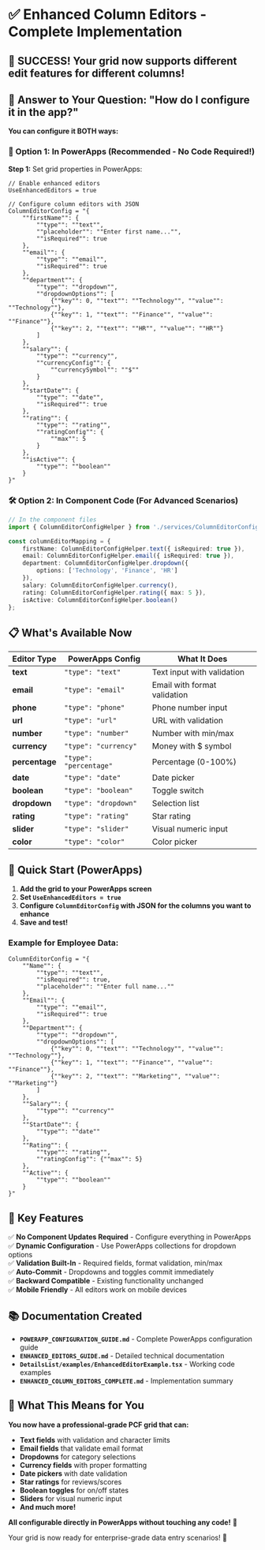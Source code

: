 # ✅ Enhanced Column Editors - Complete Implementation

## 🎊 **SUCCESS!** Your grid now supports different edit features for different columns!

## 🎯 **Answer to Your Question: "How do I configure it in the app?"**

**You can configure it BOTH ways:**

### **🥇 Option 1: In PowerApps (Recommended - No Code Required!)**

**Step 1:** Set grid properties in PowerApps:
```powerquery
// Enable enhanced editors
UseEnhancedEditors = true

// Configure column editors with JSON
ColumnEditorConfig = "{
    ""firstName"": {
        ""type"": ""text"",
        ""placeholder"": ""Enter first name..."",
        ""isRequired"": true
    },
    ""email"": {
        ""type"": ""email"",
        ""isRequired"": true
    },
    ""department"": {
        ""type"": ""dropdown"",
        ""dropdownOptions"": [
            {""key"": 0, ""text"": ""Technology"", ""value"": ""Technology""},
            {""key"": 1, ""text"": ""Finance"", ""value"": ""Finance""},
            {""key"": 2, ""text"": ""HR"", ""value"": ""HR""}
        ]
    },
    ""salary"": {
        ""type"": ""currency"",
        ""currencyConfig"": {
            ""currencySymbol"": ""$""
        }
    },
    ""startDate"": {
        ""type"": ""date"",
        ""isRequired"": true
    },
    ""rating"": {
        ""type"": ""rating"",
        ""ratingConfig"": {
            ""max"": 5
        }
    },
    ""isActive"": {
        ""type"": ""boolean""
    }
}"
```

### **🛠 Option 2: In Component Code (For Advanced Scenarios)**

```typescript
// In the component files
import { ColumnEditorConfigHelper } from './services/ColumnEditorConfigHelper';

const columnEditorMapping = {
    firstName: ColumnEditorConfigHelper.text({ isRequired: true }),
    email: ColumnEditorConfigHelper.email({ isRequired: true }),
    department: ColumnEditorConfigHelper.dropdown({
        options: ['Technology', 'Finance', 'HR']
    }),
    salary: ColumnEditorConfigHelper.currency(),
    rating: ColumnEditorConfigHelper.rating({ max: 5 }),
    isActive: ColumnEditorConfigHelper.boolean()
};
```

## 📋 **What's Available Now**

| Editor Type | PowerApps Config | What It Does |
|-------------|------------------|---------------|
| **text** | `"type": "text"` | Text input with validation |
| **email** | `"type": "email"` | Email with format validation |
| **phone** | `"type": "phone"` | Phone number input |
| **url** | `"type": "url"` | URL with validation |
| **number** | `"type": "number"` | Number with min/max |
| **currency** | `"type": "currency"` | Money with $ symbol |
| **percentage** | `"type": "percentage"` | Percentage (0-100%) |
| **date** | `"type": "date"` | Date picker |
| **boolean** | `"type": "boolean"` | Toggle switch |
| **dropdown** | `"type": "dropdown"` | Selection list |
| **rating** | `"type": "rating"` | Star rating |
| **slider** | `"type": "slider"` | Visual numeric input |
| **color** | `"type": "color"` | Color picker |

## 🚀 **Quick Start (PowerApps)**

1. **Add the grid to your PowerApps screen**
2. **Set `UseEnhancedEditors = true`**
3. **Configure `ColumnEditorConfig` with JSON for the columns you want to enhance**
4. **Save and test!**

### **Example for Employee Data:**
```powerquery
ColumnEditorConfig = "{
    ""Name"": {
        ""type"": ""text"",
        ""isRequired"": true,
        ""placeholder"": ""Enter full name...""
    },
    ""Email"": {
        ""type"": ""email"",
        ""isRequired"": true
    },
    ""Department"": {
        ""type"": ""dropdown"",
        ""dropdownOptions"": [
            {""key"": 0, ""text"": ""Technology"", ""value"": ""Technology""},
            {""key"": 1, ""text"": ""Finance"", ""value"": ""Finance""},
            {""key"": 2, ""text"": ""Marketing"", ""value"": ""Marketing""}
        ]
    },
    ""Salary"": {
        ""type"": ""currency""
    },
    ""StartDate"": {
        ""type"": ""date""
    },
    ""Rating"": {
        ""type"": ""rating"",
        ""ratingConfig"": {""max"": 5}
    },
    ""Active"": {
        ""type"": ""boolean""
    }
}"
```

## 🎯 **Key Features**

✅ **No Component Updates Required** - Configure everything in PowerApps  
✅ **Dynamic Configuration** - Use PowerApps collections for dropdown options  
✅ **Validation Built-In** - Required fields, format validation, min/max  
✅ **Auto-Commit** - Dropdowns and toggles commit immediately  
✅ **Backward Compatible** - Existing functionality unchanged  
✅ **Mobile Friendly** - All editors work on mobile devices  

## 📚 **Documentation Created**

- **`POWERAPP_CONFIGURATION_GUIDE.md`** - Complete PowerApps configuration guide
- **`ENHANCED_EDITORS_GUIDE.md`** - Detailed technical documentation
- **`DetailsList/examples/EnhancedEditorExample.tsx`** - Working code examples
- **`ENHANCED_COLUMN_EDITORS_COMPLETE.md`** - Implementation summary

## 🎊 **What This Means for You**

**You now have a professional-grade PCF grid that can:**

- **Text fields** with validation and character limits
- **Email fields** that validate email format
- **Dropdowns** for category selections
- **Currency fields** with proper formatting
- **Date pickers** with date validation
- **Star ratings** for reviews/scores
- **Boolean toggles** for on/off states
- **Sliders** for visual numeric input
- **And much more!**

**All configurable directly in PowerApps without touching any code!** 🚀

Your grid is now ready for enterprise-grade data entry scenarios! 🎉
